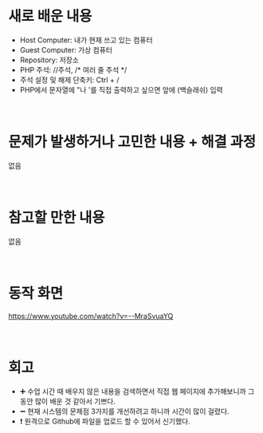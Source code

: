 # 새로 배운 내용
- Host Computer: 내가 현재 쓰고 있는 컴퓨터
- Guest Computer: 가상 컴퓨터
- Repository: 저장소
- PHP 주석: //주석, /* 여러 줄 주석 */ 
- 주석 설정 및 해제 단축키: Ctrl + /
- PHP에서 문자열에 "나 '를 직접 출력하고 싶으면 앞에 \(백슬래쉬) 입력

　
　
 　
# 문제가 발생하거나 고민한 내용 + 해결 과정
없음

　
　
 
# 참고할 만한 내용
없음


　
　
 　
# 동작 화면
https://www.youtube.com/watch?v=--MraSvuaYQ

　
　
 　
# 회고
- ➕ 수업 시간 때 배우지 않은 내용을 검색하면서 직접 웹 페이지에 추가해보니까 그동안 많이 배운 것 같아서 기쁘다.
- ➖ 현재 시스템의 문제점 3가지를 개선하려고 하니까 시간이 많이 걸렸다.
- ❗ 원격으로 Github에 파일을 업로드 할 수 있어서 신기했다.
